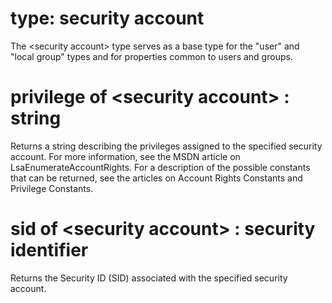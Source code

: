 # type: security account

The &lt;security account&gt; type serves as a base type for the "user" and "local group" types and for properties common to users and groups.

# privilege of &lt;security account&gt; : string

Returns a string describing the privileges assigned to the specified security account. For more information, see the MSDN article on LsaEnumerateAccountRights. For a description of the possible constants that can be returned, see the articles on Account Rights Constants and Privilege Constants.

# sid of &lt;security account&gt; : security identifier

Returns the Security ID (SID) associated with the specified security account.
